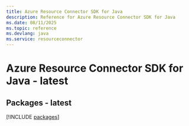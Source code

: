 ```yaml
---
title: Azure Resource Connector SDK for Java
description: Reference for Azure Resource Connector SDK for Java
ms.date: 08/11/2025
ms.topic: reference
ms.devlang: java
ms.service: resourceconnector
---
```

# Azure Resource Connector SDK for Java - latest
## Packages - latest
[!INCLUDE [packages](resource-connector-index.md)]
